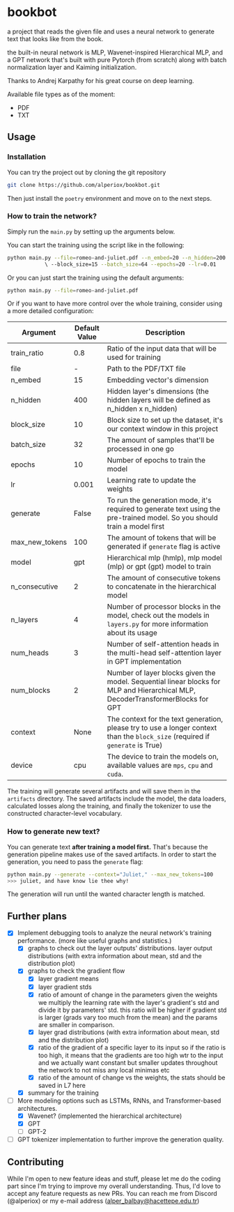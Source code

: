 # bookbot

a project that reads the given file and uses a neural network to generate text that looks like from the book.

the built-in neural network is MLP, Wavenet-inspired Hierarchical MLP, and a GPT network that's built with pure Pytorch (from scratch) along with batch normalization layer and Kaiming initialization.

Thanks to Andrej Karpathy for his great course on deep learning.

Available file types as of the moment:

- PDF
- TXT

## Usage

### Installation

You can try the project out by cloning the git repository

```bash
git clone https://github.com/alperiox/bookbot.git
```

Then just install the `poetry` environment and move on to the next steps.

### How to train the network?

Simply run the `main.py` by setting up the arguments below.

You can start the training using the script like in the following:

```bash
python main.py --file=romeo-and-juliet.pdf --n_embed=20 --n_hidden=200 
            \ --block_size=15 --batch_size=64 --epochs=20 --lr=0.01
```

Or you can just start the training using the default arguments:

```bash
python main.py --file=romeo-and-juliet.pdf
```

Or if you want to have more control over the whole training, consider using a more detailed configuration:

| Argument | Default Value | Description |
|----------|---------------|-------------|
| train_ratio | 0.8 | Ratio of the input data that will be used for training |
| file | - | Path to the PDF/TXT file |
| n_embed | 15 | Embedding vector's dimension |
| n_hidden | 400 | Hidden layer's dimensions (the hidden layers will be defined as n_hidden x n_hidden) |
| block_size | 10 | Block size to set up the dataset, it's our context window in this project |
| batch_size | 32 | The amount of samples that'll be processed in one go |
| epochs | 10 | Number of epochs to train the model |
| lr | 0.001 | Learning rate to update the weights |
| generate | False | To run the generation mode, it's required to generate text using the pre-trained model. So you should train a model first |
| max_new_tokens | 100 | The amount of tokens that will be generated if `generate` flag is active |
| model | gpt | Hierarchical mlp (hmlp), mlp model (mlp) or gpt (gpt) model to train |
| n_consecutive | 2 | The amount of consecutive tokens to concatenate in the hierarchical model |
| n_layers | 4 | Number of processor blocks in the model, check out the models in `layers.py` for more information about its usage |
| num_heads | 3 | Number of self-attention heads in the multi-head self-attention layer in GPT implementation |
| num_blocks | 2 | Number of layer blocks given the model. Sequential linear blocks for MLP and Hierarchical MLP, DecoderTransformerBlocks for GPT |
| context | None | The context for the text generation, please try to use a longer context than the `block_size` (required if `generate` is True) |
| device | cpu | The device to train the models on, available values are `mps`, `cpu` and `cuda`. |

The training will generate several artifacts and will save them in the `artifacts` directory. The saved artifacts include the model, the data loaders, calculated losses along the training, and finally the tokenizer to use the constructed character-level vocabulary.

### How to generate new text?

You can generate text __after training a model first.__ That's because the generation pipeline makes use of the saved artifacts. In order to start the generation, you need to pass the `generate` flag:

```bash
python main.py --generate --context="Juliet," --max_new_tokens=100
>>> juliet, and have know lie thee why!
```

The generation will run until the wanted character length is matched.

## Further plans

- [x] Implement debugging tools to analyze the neural network's training performance. (more like useful graphs and statistics.)
  - [x] graphs to check out the layer outputs' distributions.
        layer output distributions (with extra information about mean, std and the distribution plot)
  - [x] graphs to check the gradient flow
    - [x] layer gradient means
    - [x] layer gradient stds
    - [x] ratio of amount of change in the parameters given the weights
          we multiply the learning rate with the layer's gradient's std and divide it by
          parameters' std. this ratio will be higher if gradient std is larger (grads vary too much from the mean)
          and the params are smaller in comparison.
    - [x] layer grad distributions (with extra information about mean, std and the distribution plot)
    - [x] ratio of the gradient of a specific layer to its input
          so if the ratio is too high, it means that the gradients are too high wtr to the input
          and we actually want constant but smaller updates throughout the network to not miss any local minimas etc
    - [x] ratio of the amount of change vs the weights, the stats should be saved in L7 here
  - [x] summary for the training
- [ ] More modeling options such as LSTMs, RNNs, and Transformer-based architectures.
  - [x] Wavenet? (implemented the hierarchical architecture)
  - [x] GPT
  - [ ] GPT-2
- [ ] GPT tokenizer implementation to further improve the generation quality.

## Contributing

While I'm open to new feature ideas and stuff, please let me do the coding part since I'm trying to improve my overall understanding. Thus, I'd love to accept any feature requests as new PRs. You can reach me from Discord (@alperiox) or my e-mail address (<alper_balbay@hacettepe.edu.tr>)
